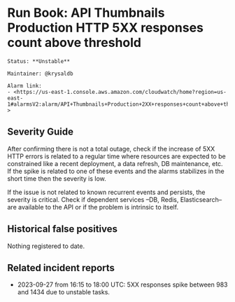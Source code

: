 # Run Book: API Thumbnails Production HTTP 5XX responses count above threshold

```{admonition} Metadata
Status: **Unstable**

Maintainer: @krysaldb

Alarm link:
- <https://us-east-1.console.aws.amazon.com/cloudwatch/home?region=us-east-1#alarmsV2:alarm/API+Thumbnails+Production+2XX+responses+count+above+threshold?>
```

## Severity Guide

After confirming there is not a total outage, check if the increase of 5XX HTTP
errors is related to a regular time where resources are expected to be
constrained like a recent deployment, a data refresh, DB maintenance, etc. If
the spike is related to one of these events and the alarms stabilizes in the
short time then the severity is low.

If the issue is not related to known recurrent events and persists, the severity
is critical. Check if dependent services –DB, Redis, Elasticsearch– are
available to the API or if the problem is intrinsic to itself.

## Historical false positives

Nothing registered to date.

## Related incident reports

- 2023-09-27 from 16:15 to 18:00 UTC: 5XX responses spike between 983 and 1434
  due to unstable tasks.

